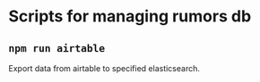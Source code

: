 Scripts for managing rumors db
==========

`npm run airtable`
------

Export data from airtable to specified elasticsearch.
